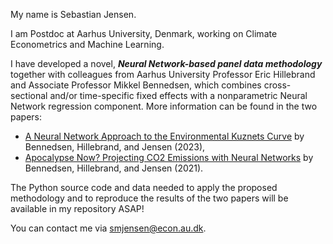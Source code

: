  My name is Sebastian Jensen.
 
 I am Postdoc at Aarhus University, Denmark, working on Climate Econometrics and Machine Learning. 

 I have developed a novel, ***Neural Network-based panel data methodology*** together with colleagues from Aarhus University Professor Eric Hillebrand and Associate Professor Mikkel Bennedsen, which combines cross-sectional and/or time-specific fixed effects with a nonparametric Neural Network regression component. More information can be found in the two papers:
 * [A Neural Network Approach to the Environmental Kuznets Curve](https://www.sciencedirect.com/science/article/pii/S0140988323004838?via%3Dihub) by Bennedsen, Hillebrand, and Jensen (2023), 
 * [Apocalypse Now? Projecting CO2 Emissions with Neural Networks](https://pure.au.dk/portal/files/225863920/PhD_dissertation_Sebastian_Mathias_Jensen.pdf#page=89) by Bennedsen, Hillebrand, and Jensen (2021).

The Python source code and data needed to apply the proposed methodology and to reproduce the results of the two papers will be available in my repository ASAP!
 
 You can contact me via smjensen@econ.au.dk.

<!---
Sebastian-Jensen/Sebastian-Jensen is a ✨ special ✨ repository because its `README.md` (this file) appears on your GitHub profile.
You can click the Preview link to take a look at your changes.
--->

